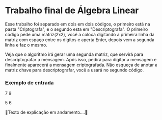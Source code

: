 
<h1>Trabalho final de Álgebra Linear</h1>
	<p>Esse trabalho foi separado em dois em dois códigos, o primeiro está na pasta "Criptografa", e o segundo esta em "Descriptografa". O primeiro código pede uma matriz(2x2), você a coloca digitando a primeira linha da matriz com espaço entre os digitos e aperta Enter, depois vem a segunda linha e faz o mesmo.</p>
    <p>Veja que o algoritmo irá gerar uma segunda matriz, que servirá para descriptografar a mensagem. Após isso, pedirá para digitar a mensagem e finalmente aparecerá a mensagem criptografada. Não esqueça de anotar a matriz chave para descriptografar, você a usará no segundo código.</p>
    <h3>Exemplo de entrada</h3>
    <p>7 9</p>
    <p>5 6</p>
    <p>🚧Texto de explicação em andamento....🚧</p>
